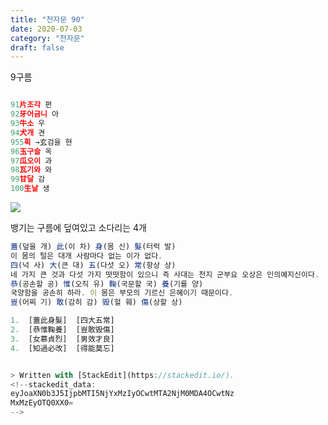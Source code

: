```yaml
---
title: "천자문 90"
date: 2020-07-03
category: "천자문"
draft: false
---
```

9구름
```js

91片조각 편
92牙어금니 아
93牛소 우
94犬개 견
955획 →玄검을 현
96玉구슬 옥
97瓜오이 과
98瓦기와 와
99甘달 감
100生날 생

```
![](https://i.ibb.co/9b9x94j/2020-07-03-12-17-00.png)

뱅기는 구름에 덮여있고
소다리는 4개
```js
蓋(덮을 개) 此(이 차) 身(몸 신) 髮(터럭 발)
이 몸의 털은 대개 사람마다 없는 이가 없다.
四(넉 사) 大(큰 대) 五(다섯 오) 常(항상 상)
네 가지 큰 것과 다섯 가지 떳떳함이 있으니 즉 사대는 천지 군부요 오상은 인의예지신이다.
恭(공손할 공) 惟(오직 유) 鞠(국문할 국) 養(기를 양)
국양함을 공손히 하라. 이 몸은 부모의 기르신 은혜이기 때문이다.
豈(어찌 기) 敢(감히 감) 毁(헐 훼) 傷(상할 상)
```
```js
1.  [蓋此身髮]  [四大五常]
2.  [恭惟鞠養]  [豈敢毁傷]
3.  [女慕貞烈]  [男效才良]
4.  [知過必改]  [得能莫忘]


> Written with [StackEdit](https://stackedit.io/).
<!--stackedit_data:
eyJoaXN0b3J5IjpbMTI5NjYxMzIyOCwtMTA2NjM0MDA4OCwtNz
MxMzEyOTQ0XX0=
-->
